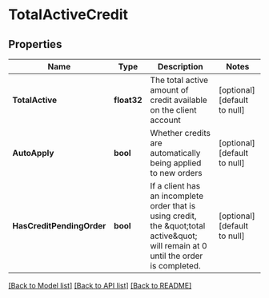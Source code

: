 # TotalActiveCredit

## Properties
Name | Type | Description | Notes
------------ | ------------- | ------------- | -------------
**TotalActive** | **float32** | The total active amount of credit available on the client account | [optional] [default to null]
**AutoApply** | **bool** | Whether credits are automatically being applied to new orders | [optional] [default to null]
**HasCreditPendingOrder** | **bool** | If a client has an incomplete order that is using credit, the \&quot;total active\&quot; will remain at 0 until the order is completed. | [optional] [default to null]

[[Back to Model list]](../README.md#documentation-for-models) [[Back to API list]](../README.md#documentation-for-api-endpoints) [[Back to README]](../README.md)


